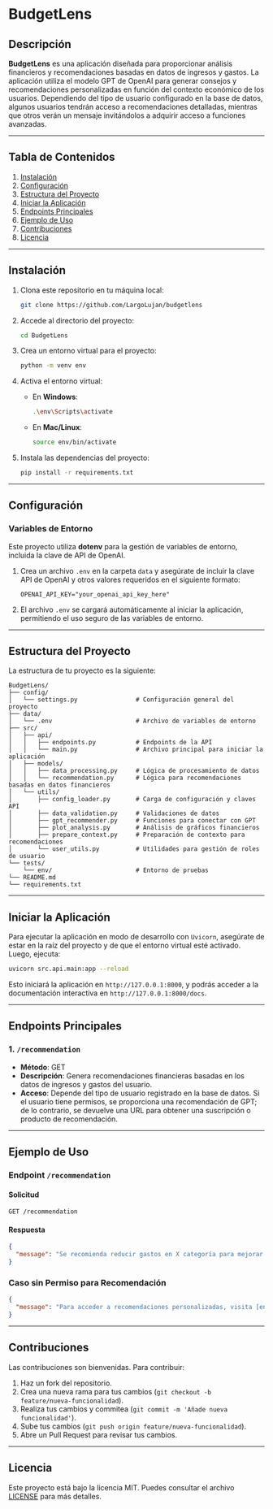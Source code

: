# BudgetLens

## Descripción

**BudgetLens** es una aplicación diseñada para proporcionar análisis financieros y recomendaciones basadas en datos de ingresos y gastos. La aplicación utiliza el modelo GPT de OpenAI para generar consejos y recomendaciones personalizadas en función del contexto económico de los usuarios. Dependiendo del tipo de usuario configurado en la base de datos, algunos usuarios tendrán acceso a recomendaciones detalladas, mientras que otros verán un mensaje invitándolos a adquirir acceso a funciones avanzadas.

---

## Tabla de Contenidos

1. [Instalación](#instalación)
2. [Configuración](#configuración)
3. [Estructura del Proyecto](#estructura-del-proyecto)
4. [Iniciar la Aplicación](#iniciar-la-aplicación)
5. [Endpoints Principales](#endpoints-principales)
6. [Ejemplo de Uso](#ejemplo-de-uso)
7. [Contribuciones](#contribuciones)
8. [Licencia](#licencia)

---

## Instalación

1. Clona este repositorio en tu máquina local:
   ```bash
   git clone https://github.com/LargoLujan/budgetlens
   ```

2. Accede al directorio del proyecto:
   ```bash
   cd BudgetLens
   ```

3. Crea un entorno virtual para el proyecto:
   ```bash
   python -m venv env
   ```

4. Activa el entorno virtual:
   - En **Windows**:
     ```bash
     .\env\Scripts\activate
     ```
   - En **Mac/Linux**:
     ```bash
     source env/bin/activate
     ```

5. Instala las dependencias del proyecto:
   ```bash
   pip install -r requirements.txt
   ```

---

## Configuración

### Variables de Entorno

Este proyecto utiliza **dotenv** para la gestión de variables de entorno, incluida la clave de API de OpenAI.

1. Crea un archivo `.env` en la carpeta `data` y asegúrate de incluir la clave API de OpenAI y otros valores requeridos en el siguiente formato:

   ```
   OPENAI_API_KEY="your_openai_api_key_here"
   ```

2. El archivo `.env` se cargará automáticamente al iniciar la aplicación, permitiendo el uso seguro de las variables de entorno.

---

## Estructura del Proyecto

La estructura de tu proyecto es la siguiente:

```plaintext
BudgetLens/
├── config/
│   └── settings.py                # Configuración general del proyecto
├── data/
│   └── .env                       # Archivo de variables de entorno
├── src/
│   ├── api/
│   │   ├── endpoints.py           # Endpoints de la API
│   │   └── main.py                # Archivo principal para iniciar la aplicación
│   ├── models/
│   │   ├── data_processing.py     # Lógica de procesamiento de datos
│   │   └── recommendation.py      # Lógica para recomendaciones basadas en datos financieros
│   └── utils/
│       ├── config_loader.py       # Carga de configuración y claves API
│       ├── data_validation.py     # Validaciones de datos
│       ├── gpt_recommender.py     # Funciones para conectar con GPT
│       ├── plot_analysis.py       # Análisis de gráficos financieros
│       ├── prepare_context.py     # Preparación de contexto para recomendaciones
│       └── user_utils.py          # Utilidades para gestión de roles de usuario
└── tests/
    └── env/                       # Entorno de pruebas
└── README.md
└── requirements.txt
```

---

## Iniciar la Aplicación

Para ejecutar la aplicación en modo de desarrollo con `Uvicorn`, asegúrate de estar en la raíz del proyecto y de que el entorno virtual esté activado. Luego, ejecuta:

```bash
uvicorn src.api.main:app --reload
```

Esto iniciará la aplicación en `http://127.0.0.1:8000`, y podrás acceder a la documentación interactiva en `http://127.0.0.1:8000/docs`.

---

## Endpoints Principales

### 1. `/recommendation`
   - **Método**: GET
   - **Descripción**: Genera recomendaciones financieras basadas en los datos de ingresos y gastos del usuario.
   - **Acceso**: Depende del tipo de usuario registrado en la base de datos. Si el usuario tiene permisos, se proporciona una recomendación de GPT; de lo contrario, se devuelve una URL para obtener una suscripción o producto de recomendación.

---

## Ejemplo de Uso

### Endpoint `/recommendation`

#### Solicitud
   ```http
   GET /recommendation
   ```

#### Respuesta
   ```json
   {
     "message": "Se recomienda reducir gastos en X categoría para mejorar la rentabilidad."
   }
   ```

### Caso sin Permiso para Recomendación
   ```json
   {
     "message": "Para acceder a recomendaciones personalizadas, visita [enlace]"
   }
   ```

---

## Contribuciones

Las contribuciones son bienvenidas. Para contribuir:

1. Haz un fork del repositorio.
2. Crea una nueva rama para tus cambios (`git checkout -b feature/nueva-funcionalidad`).
3. Realiza tus cambios y commitea (`git commit -m 'Añade nueva funcionalidad'`).
4. Sube tus cambios (`git push origin feature/nueva-funcionalidad`).
5. Abre un Pull Request para revisar tus cambios.

---

## Licencia

Este proyecto está bajo la licencia MIT. Puedes consultar el archivo [LICENSE](LICENSE) para más detalles.
